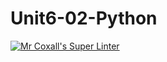# Unit6-02-Python
[![Mr Coxall's Super Linter](https://github.com/ICS3U-Programming-JaydenS/Unit6-02-Python/workflows/Mr%20Coxall's%20Super%20Linter/badge.svg)](https://github.com/ICS3U-Programming-JaydenS/Unit6-02-Python/actions/)
